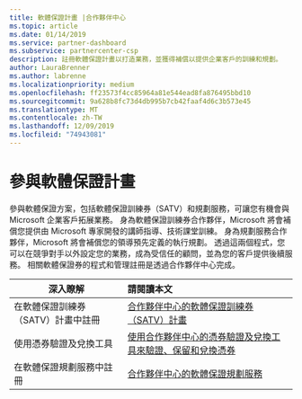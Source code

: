 ```yaml
---
title: 軟體保證計畫 |合作夥伴中心
ms.topic: article
ms.date: 01/14/2019
ms.service: partner-dashboard
ms.subservice: partnercenter-csp
description: 註冊軟體保證計畫以打造業務，並獲得補償以提供企業客戶的訓練和規劃。
author: LauraBrenner
ms.author: labrenne
ms.localizationpriority: medium
ms.openlocfilehash: ff23573f4cc85964a81e544ead8fa876495bbd10
ms.sourcegitcommit: 9a628b8fc73d4db995b7cb42faaf4d6c3b573e45
ms.translationtype: MT
ms.contentlocale: zh-TW
ms.lasthandoff: 12/09/2019
ms.locfileid: "74943081"
---
```

# <a name="participate-in-software-assurance-programs"></a>參與軟體保證計畫

參與軟體保證方案，包括軟體保證訓練券（SATV）和規劃服務，可讓您有機會與 Microsoft 企業客戶拓展業務。 身為軟體保證訓練券合作夥伴，Microsoft 將會補償您提供由 Microsoft 專家開發的講師指導、技術課堂訓練。 身為規劃服務合作夥伴，Microsoft 將會補償您的領導預先定義的執行規劃。 透過這兩個程式，您可以在競爭對手以外設定您的業務，成為受信任的顧問，並為您的客戶提供後續服務。 相關軟體保證券的程式和管理註冊是透過合作夥伴中心完成。

|**深入瞭解**   |**請閱讀本文**   |
|--------------------------|:------------------|
|在軟體保證訓練券（SATV）計畫中註冊|[合作夥伴中心的軟體保證訓練券（SATV）計畫](software-assurance-satv.md)|
|使用憑券驗證及兌換工具|[使用合作夥伴中心的憑券驗證及兌換工具來驗證、保留和兌換憑券](voucher-validation-tool.md)|
|在軟體保證規劃服務中註冊|[合作夥伴中心的軟體保證規劃服務](software-assurance-dps.md) 


